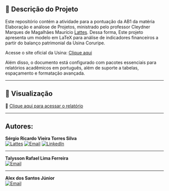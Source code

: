 
## :notebook_with_decorative_cover: Descrição do Projeto

Este repositório contém a atividade para a pontuação da AB1 da matéria Elaboração e análose de Projetos, ministrado pelo professor Cleydner Marques de Magalhães Maurício [Lattes](http://lattes.cnpq.br/1149404022685972). Dessa forma, Este projeto apresenta um modelo em LaTeX para análise de indicadores financeiros a partir do balanço patrimonial da Usina Coruripe.

Acesse o site oficial da Usina: [Clique aqui](https://www.usinacoruripe.com.br/)

Além disso, o documento está configurado com pacotes essenciais para relatórios acadêmicos em português, além de suporte a tabelas, espaçamento e formatação avançada.

---

## :blue_book: Visualização

:bookmark_tabs: [Clique aqui para acessar o relatório](Elaboração_e_análise_de_projetos/arquivo.pdf)

---

## Autores:

**Sérgio Ricardo Vieira Torres Silva**  
[![Lattes](https://img.shields.io/badge/Lattes-000?style=for-the-badge&logo=read.cv&logoColor=white)](http://lattes.cnpq.br/6028108290396877)  [![Email](https://img.shields.io/badge/Email-0078D4?style=for-the-badge&logo=gmail&logoColor=red)](mailto:sergio.torres@feac.ufal.br)  [![LinkedIn](https://img.shields.io/badge/LinkedIn-0A66C2?style=for-the-badge&logo=linkedin&logoColor=white)](https://linkedin.com/in/sergioricardo-me)  

---

**Talysson Rafael Lima Ferreira**  
[![Email](https://img.shields.io/badge/Email-0078D4?style=for-the-badge&logo=gmail&logoColor=red)](mailto:talysson.ferreira@feac.ufal.br)  

---

**Alex dos Santos Júnior**  
[![Email](https://img.shields.io/badge/Email-0078D4?style=for-the-badge&logo=gmail&logoColor=red)](mailto:alex.junior@feac.ufal.br)  


